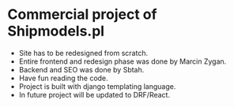 # Commercial project of Shipmodels.pl

- Site has to be redesigned from scratch.
- Entire frontend and redesign phase was done by Marcin Zygan.
- Backend and SEO was done by Sbtah.
- Have fun reading the code.
- Project is built with django templating language.
- In future project will be updated to DRF/React.
